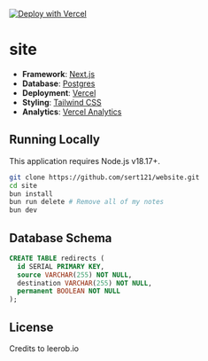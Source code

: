 [![Deploy with Vercel](https://vercel.com/button)](https://vercel.com/new/clone?repository-url=https%3A%2F%2Fgithub.com%2Fleerob%2Fsite)

# site

- **Framework**: [Next.js](https://nextjs.org/)
- **Database**: [Postgres](https://vercel.com/postgres)
- **Deployment**: [Vercel](https://vercel.com)
- **Styling**: [Tailwind CSS](https://tailwindcss.com)
- **Analytics**: [Vercel Analytics](https://vercel.com/analytics)

## Running Locally

This application requires Node.js v18.17+.

```bash
git clone https://github.com/sert121/website.git
cd site
bun install
bun run delete # Remove all of my notes
bun dev
```


## Database Schema

```sql
CREATE TABLE redirects (
  id SERIAL PRIMARY KEY,
  source VARCHAR(255) NOT NULL,
  destination VARCHAR(255) NOT NULL,
  permanent BOOLEAN NOT NULL
);
```

## License
Credits to leerob.io
